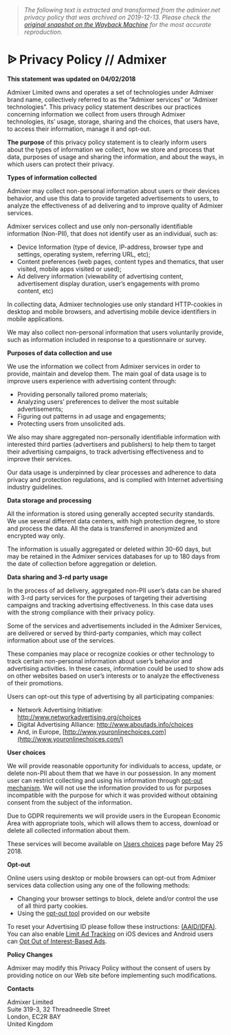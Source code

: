 > *The following text is extracted and transformed from the admixer.net privacy policy that was archived on 2019-12-13. Please check the [original snapshot on the Wayback Machine](https://web.archive.org/web/20191213053326id_/https%3A//admixer.net/privacy) for the most accurate reproduction.*

# ᐉ Privacy Policy // Admixer

**This statement was updated on 04/02/2018**

Admixer Limited owns and operates a set of technologies under Admixer brand name, collectively referred to as the “Admixer services” or “Admixer technologies”. This privacy policy statement describes our practices concerning information we collect from users through Admixer technologies, its’ usage, storage, sharing and the choices, that users have, to access their information, manage it and opt-out. 

**The purpose** of this privacy policy statement is to clearly inform users about the types of information we collect, how we store and process that data, purposes of usage and sharing the information, and about the ways, in which users can protect their privacy. 

**Types of information collected**

Admixer may collect non-personal information about users or their devices behavior, and use this data to provide targeted advertisements to users, to analyze the effectiveness of ad delivering and to improve quality of Admixer services. 

Admixer services collect and use only non-personally identifiable information (Non-PII), that does not identify user as an individual, such as: 

  * Device Information (type of device, IP-address, browser type and settings, operating system, referring URL, etc); 
  * Content preferences (web pages, content types and thematics, that user visited, mobile apps visited or used); 
  * Ad delivery information (viewability of advertising content, advertisement display duration, user’s engagements with promo content, etc) 



In collecting data, Admixer technologies use only standard HTTP-cookies in desktop and mobile browsers, and advertising mobile device identifiers in mobile applications. 

We may also collect non-personal information that users voluntarily provide, such as information included in response to a questionnaire or survey. 

**Purposes of data collection and use**

We use the information we collect from Admixer services in order to provide, maintain and develop them. The main goal of data usage is to improve users experience with advertising content through: 

  * Providing personally tailored promo materials; 
  * Analyzing users’ preferences to deliver the most suitable advertisements; 
  * Figuring out patterns in ad usage and engagements; 
  * Protecting users from unsolicited ads. 



We also may share aggregated non-personally identifiable information with interested third parties (advertisers and publishers) to help them to target their advertising campaigns, to track advertising effectiveness and to improve their services. 

Our data usage is underpinned by clear processes and adherence to data privacy and protection regulations, and is complied with Internet advertising industry guidelines. 

**Data storage and processing**

All the information is stored using generally accepted security standards. We use several different data centers, with high protection degree, to store and process the data. All the data is transferred in anonymized and encrypted way only. 

The information is usually aggregated or deleted within 30-60 days, but may be retained in the Admixer services databases for up to 180 days from the date of collection before aggregation or deletion. 

**Data sharing and 3-rd party usage**

In the process of ad delivery, aggregated non-PII user’s data can be shared with 3-rd party services for the purposes of targeting their advertising campaigns and tracking advertising effectiveness. In this case data uses with the strong compliance with their privacy policy. 

Some of the services and advertisements included in the Admixer Services, are delivered or served by third-party companies, which may collect information about use of the services. 

These companies may place or recognize cookies or other technology to track certain non-personal information about user’s behavior and advertising activities. In these cases, information could be used to show ads on other websites based on user’s interests or to analyze the effectiveness of their promotions. 

Users can opt-out this type of advertising by all participating companies: 

  * Network Advertising Initiative: <http://www.networkadvertising.org/choices>
  * Digital Advertising Alliance: <http://www.aboutads.info/choices>
  * And, in Europe, [http://www.youronlinechoices.com](http://www.youronlinechoices.com/)



**User choices**

We will provide reasonable opportunity for individuals to access, update, or delete non-PII about them that we have in our possession. In any moment user can restrict collecting and using his information through [opt-out mechanism](https://admixer.net/cookies). We will not use the information provided to us for purposes incompatible with the purpose for which it was provided without obtaining consent from the subject of the information. 

Due to GDPR requirements we will provide users in the European Economic Area with appropriate tools, which will allows them to access, download or delete all collected information about them. 

These services will become available on [Users choices](https://admixer.net/cookies) page before May 25 2018. 

**Opt-out**

Online users using desktop or mobile browsers can opt-out from Admixer services data collection using any one of the following methods: 

  * Changing your browser settings to block, delete and/or control the use of all third party cookies.
  * Using the [opt-out tool](https://admixer.net/cookies) provided on our website



To reset your Advertising ID please follow these instructions: [(AAID/IDFA)](https://support.google.com/ads/answer/2662922?hl=en).   
You can also enable [Limit Ad Tracking](https://support.apple.com/en-us/HT205223) on iOS devices and Android users can [Opt Out of Interest-Based Ads](https://support.google.com/ads/answer/2662922?hl=en). 

**Policy Changes**

Admixer may modify this Privacy Policy without the consent of users by providing notice on our Web site before implementing such modifications. 

**Contacts**

Admixer Limited  
Suite 319-3, 32 Threadneedle Street  
London, EC2R 8AY  
United Kingdom 
